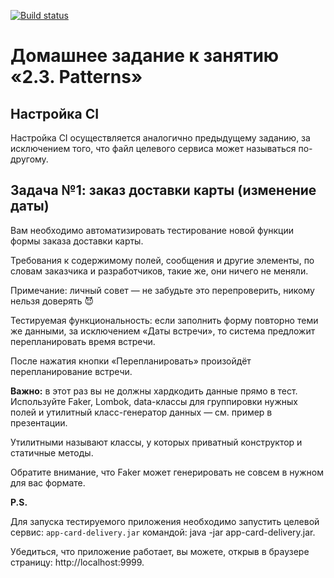 [![Build status](https://ci.appveyor.com/api/projects/status/m4h42q9ma9bodru7?svg=true)](https://ci.appveyor.com/project/malushkru0878/patterns-1)

# Домашнее задание к занятию «2.3. Patterns»

## Настройка CI
    
Настройка CI осуществляется аналогично предыдущему заданию, за исключением того, что файл целевого сервиса может называться по-другому. 

## Задача №1: заказ доставки карты (изменение даты)

Вам необходимо автоматизировать тестирование новой функции формы заказа доставки карты.

Требования к содержимому полей, сообщения и другие элементы, по словам заказчика и разработчиков, такие же, они ничего не меняли.

Примечание: личный совет — не забудьте это перепроверить, никому нельзя доверять 😈

Тестируемая функциональность: если заполнить форму повторно теми же данными, за исключением «Даты встречи», то система предложит перепланировать время встречи.

После нажатия кнопки «Перепланировать» произойдёт перепланирование встречи.

**Важно:** в этот раз вы не должны хардкодить данные прямо в тест. Используйте Faker, Lombok, data-классы для группировки нужных полей и утилитный класс-генератор данных — см. пример в презентации. 

Утилитными называют классы, у которых приватный конструктор и статичные методы.

Обратите внимание, что Faker может генерировать не совсем в нужном для вас формате.

**P.S.** 

Для запуска тестируемого приложения необходимо запустить целевой сервис: `app-card-delivery.jar` командой: java -jar app-card-delivery.jar.

Убедиться, что приложение работает, вы можете, открыв в браузере страницу: http://localhost:9999.
